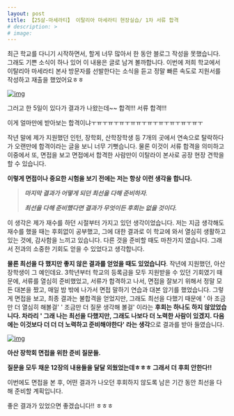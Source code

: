```yaml
---
layout: post
title: 【25살-마세라티】 이탈리아 마세라티 현장실습/ 1차 서류 합격
# description: >
# image: 
---
```

 
 최근 학교를 다니기 시작하면서, 할게 너무 많아서 한 동안 블로그 작성을 못했습니다. 그래도 기쁜 소식이 하나 있어 이 내용은 글로 남겨 볼까합니다. 이번에 저희 학교에서 이탈리아 마세라티 본사 방문자를 선발한다는 소식을 듣고 정말 빠른 속도로 지원서를 작성하고 재출을 했었어요ㅎㅎ

[![img](https://postfiles.pstatic.net/MjAxOTAzMjVfMjY5/MDAxNTUzNTE5NzQ0NDg4.C0vrpiQ9g3sSX_HCgQM_Kpxn_Ea0VCq6-0DCqWyjbVsg.VD7-dD5Yklm1Z86J5zju1Un5aJZDpKtaswfHdkDij6Mg.JPEG.sb020518/SE-2b63cc88-a322-493b-8498-ca4a4f655e53.jpg?type=w773)](https://blog.naver.com/PostView.nhn?blogId=sb020518&logNo=221497245367&categoryNo=32&parentCategoryNo=0&viewDate=&currentPage=1&postListTopCurrentPage=1&from=postList&userTopListOpen=true&userTopListCount=5&userTopListManageOpen=false&userTopListCurrentPage=1#)

 그러고 한 5일이 있다가 결과가 나왔는데~~ 합격!!! 서류 합격!!! 

이게 얼마만에 받아보는 합격이냐ㅜㅠㅜㅠㅜㅠㅜㅠㅠㅜㅠㅜㅠㅜㅠㅜㅠㅜㅠㅜ

 작년 말에 제가 지원했던 인턴, 장학회, 산학장학생 등 7개의 곳에서 연속으로 탈락하다가 오랜만에 합격이라는 글을 보니 너무 기뻣습니다. 물론 이것이 서류 합격을 의미하고 이중에서 또, 면접을 보고 면접에서 합격한 사람만이 이탈라이 본사로 공장 현장 견학을 할 수 있습니다. 

 **이렇게 면접이나 중요한 시험을 보기 전에는 저는 항상 이런 생각을 합니다.** 



> ***마지막 결과가 어떻게 되던 최선을 다해 준비하자.***
>
> ***최선을 다해 준비했다면 결과가 무엇이든 후회는 없을 것이다.***



  이 생각은 제가 재수를 하던 시절부터 가지고 있던 생각이었습니다. 저는 지금 생각해도 재수를 했을 때는 후회없이 공부했고, 그에 대한 결과로 이 학교에 와서 열심히 생활하고 있는 것에, 감사함을 느끼고 있습니다. 다른 것을 준비할 때도 마찬가지 였습니다. 그래서 전과의 소중한 기회도 얻을 수 있었다고 생각합니다.





  **물론 최선을 다 했지만 좋지 않은 결과를 얻었을 때도 있었습니다**. 작년에 지원했던, 아산 장학생이 그 예인데요. 3학년부터 학교의 등록금을 모두 지원받을 수 있던 기회였기 때문에, 서류를 열심히 준비했었고, 서류가 합격하고 나서, 면접을 잘보기 위해서 정말 모든 대본을 짰고, 매일 밤 밖에 나가서 면접 말하기 연습과 대본 암기를 했었습니다. 그렇게 면접을 보고, 최종 결과는 불합격을 얻었지만, 그래도 최선을 다했기 때문에 ' 아 조금만 더 열심히 해볼걸' ' 조금만 더 질문 생각해 볼걸' 이라는 **후회는 하나도 하지 않았었습니다. 차라리 ' 그래 나는 최선을 다했지만, 그래도 나보다 더 노력한 사람이 있겠지. 다음에는 이것보다 더 더 더 노력하고 준비해야한다' 라는 생각**으로 결과를 받아 들였습니다. 

[![img](https://postfiles.pstatic.net/MjAxOTAzMjVfMjQ3/MDAxNTUzNTIyNDUwNjE0.gdSxJ1bNtXtYKY2pYsFtIvh_6hkMoJ1MUUDSvPGoyR8g.YUTo1vQ8Fg3NWHIVe2LWsAhrKOvQYpjHBxuTBMJomlAg.PNG.sb020518/image.png?type=w773)](https://blog.naver.com/PostView.nhn?blogId=sb020518&logNo=221497245367&categoryNo=32&parentCategoryNo=0&viewDate=&currentPage=1&postListTopCurrentPage=1&from=postList&userTopListOpen=true&userTopListCount=5&userTopListManageOpen=false&userTopListCurrentPage=1#)

**아산 장학회 면접을 위한 준비 질문들.** 

 **질문을 모두 채운 12장의 내용들을 달달 외웠었는데ㅎㅎㅎ 그래서 더 후회 안한다!!**



 



 이번에도 면접을 본 후, 어떤 결과가 나오던 후회하지 않도록 남은 기간 동안 최선을 다 해 준비할 계획입니다. 

좋은 결과가 있었으면 좋겠습니다!! ㅎㅎㅎ